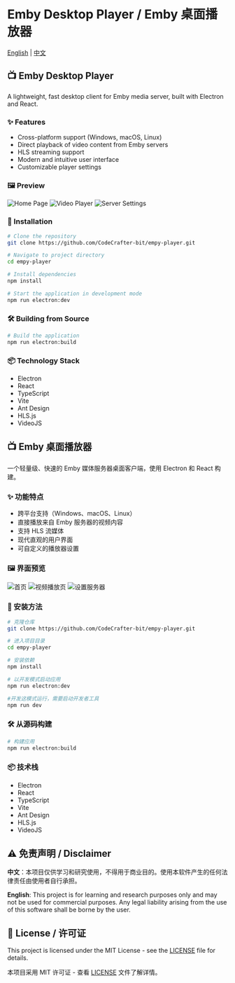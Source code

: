 # Emby Desktop Player / Emby 桌面播放器

[English](#english) | [中文](#chinese)

<a id="english"></a>
## 📺 Emby Desktop Player

A lightweight, fast desktop client for Emby media server, built with Electron and React.

### ✨ Features

- Cross-platform support (Windows, macOS, Linux)
- Direct playback of video content from Emby servers
- HLS streaming support
- Modern and intuitive user interface
- Customizable player settings

### 🖼️ Preview

![Home Page](docs/images/首页.png)
![Video Player](docs/images/视频播放页.png)
![Server Settings](docs/images/设置服务器.png)

### 🚀 Installation

```bash
# Clone the repository
git clone https://github.com/CodeCrafter-bit/empy-player.git

# Navigate to project directory
cd empy-player

# Install dependencies
npm install

# Start the application in development mode
npm run electron:dev
```

### 🛠️ Building from Source

```bash
# Build the application
npm run electron:build
```

### 📦 Technology Stack

- Electron
- React
- TypeScript
- Vite
- Ant Design
- HLS.js
- VideoJS

<a id="chinese"></a>
## 📺 Emby 桌面播放器

一个轻量级、快速的 Emby 媒体服务器桌面客户端，使用 Electron 和 React 构建。

### ✨ 功能特点

- 跨平台支持（Windows、macOS、Linux）
- 直接播放来自 Emby 服务器的视频内容
- 支持 HLS 流媒体
- 现代直观的用户界面
- 可自定义的播放器设置

### 🖼️ 界面预览

![首页](docs/images/首页.png)
![视频播放页](docs/images/视频播放页.png)
![设置服务器](docs/images/设置服务器.png)

### 🚀 安装方法

```bash
# 克隆仓库
git clone https://github.com/CodeCrafter-bit/empy-player.git

# 进入项目目录
cd empy-player

# 安装依赖
npm install

# 以开发模式启动应用
npm run electron:dev

#开发这模式运行，需要启动开发者工具
npm run dev
```

### 🛠️ 从源码构建

```bash
# 构建应用
npm run electron:build
```

### 📦 技术栈

- Electron
- React
- TypeScript
- Vite
- Ant Design
- HLS.js
- VideoJS

## ⚠️ 免责声明 / Disclaimer

**中文**：本项目仅供学习和研究使用，不得用于商业目的。使用本软件产生的任何法律责任由使用者自行承担。

**English**: This project is for learning and research purposes only and may not be used for commercial purposes. Any legal liability arising from the use of this software shall be borne by the user.

## 📝 License / 许可证

This project is licensed under the MIT License - see the [LICENSE](LICENSE) file for details.

本项目采用 MIT 许可证 - 查看 [LICENSE](LICENSE) 文件了解详情。 